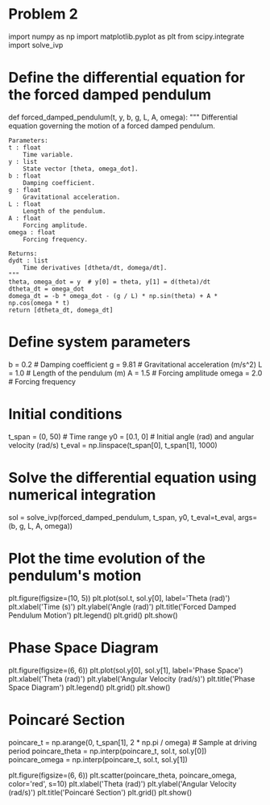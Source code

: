 # Problem 2
import numpy as np
import matplotlib.pyplot as plt
from scipy.integrate import solve_ivp

# Define the differential equation for the forced damped pendulum
def forced_damped_pendulum(t, y, b, g, L, A, omega):
    """
    Differential equation governing the motion of a forced damped pendulum.
    
    Parameters:
    t : float
        Time variable.
    y : list
        State vector [theta, omega_dot].
    b : float
        Damping coefficient.
    g : float
        Gravitational acceleration.
    L : float
        Length of the pendulum.
    A : float
        Forcing amplitude.
    omega : float
        Forcing frequency.
    
    Returns:
    dydt : list
        Time derivatives [dtheta/dt, domega/dt].
    """
    theta, omega_dot = y  # y[0] = theta, y[1] = d(theta)/dt
    dtheta_dt = omega_dot
    domega_dt = -b * omega_dot - (g / L) * np.sin(theta) + A * np.cos(omega * t)
    return [dtheta_dt, domega_dt]

# Define system parameters
b = 0.2  # Damping coefficient
g = 9.81  # Gravitational acceleration (m/s^2)
L = 1.0  # Length of the pendulum (m)
A = 1.5  # Forcing amplitude
omega = 2.0  # Forcing frequency

# Initial conditions
t_span = (0, 50)  # Time range
y0 = [0.1, 0]  # Initial angle (rad) and angular velocity (rad/s)
t_eval = np.linspace(t_span[0], t_span[1], 1000)

# Solve the differential equation using numerical integration
sol = solve_ivp(forced_damped_pendulum, t_span, y0, t_eval=t_eval, args=(b, g, L, A, omega))

# Plot the time evolution of the pendulum's motion
plt.figure(figsize=(10, 5))
plt.plot(sol.t, sol.y[0], label='Theta (rad)')
plt.xlabel('Time (s)')
plt.ylabel('Angle (rad)')
plt.title('Forced Damped Pendulum Motion')
plt.legend()
plt.grid()
plt.show()

# Phase Space Diagram
plt.figure(figsize=(6, 6))
plt.plot(sol.y[0], sol.y[1], label='Phase Space')
plt.xlabel('Theta (rad)')
plt.ylabel('Angular Velocity (rad/s)')
plt.title('Phase Space Diagram')
plt.legend()
plt.grid()
plt.show()

# Poincaré Section
poincare_t = np.arange(0, t_span[1], 2 * np.pi / omega)  # Sample at driving period
poincare_theta = np.interp(poincare_t, sol.t, sol.y[0])
poincare_omega = np.interp(poincare_t, sol.t, sol.y[1])

plt.figure(figsize=(6, 6))
plt.scatter(poincare_theta, poincare_omega, color='red', s=10)
plt.xlabel('Theta (rad)')
plt.ylabel('Angular Velocity (rad/s)')
plt.title('Poincaré Section')
plt.grid()
plt.show()
